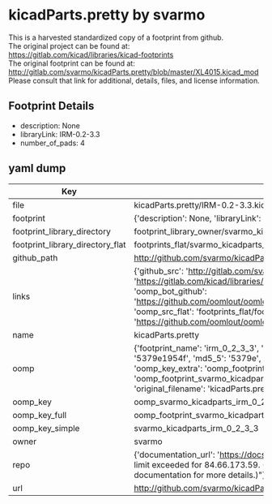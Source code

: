 # kicadParts.pretty by svarmo  
This is a harvested standardized copy of a footprint from github.  
The original project can be found at:  
https://gitlab.com/kicad/libraries/kicad-footprints  
The original footprint can be found at:
http://gitlab.com/svarmo/kicadParts.pretty/blob/master/XL4015.kicad_mod
Please consult that link for additional, details, files, and license information.  
## Footprint Details
* description: None  
* libraryLink: IRM-0.2-3.3  
* number_of_pads: 4  
## yaml dump  
| Key | Value |  
| --- | --- |  
| file | kicadParts.pretty/IRM-0.2-3.3.kicad_mod |  
| footprint | {'description': None, 'libraryLink': 'IRM-0.2-3.3', 'number_of_pads': 4} |  
| footprint_library_directory | footprint_library_owner/svarmo_kicadParts.pretty |  
| footprint_library_directory_flat | footprints_flat/svarmo_kicadparts_irm_0_2_3_3/working |  
| github_path | http://github.com/svarmo/kicadParts.pretty/blob/master/IRM-0.2-3.3.kicad_mod |  
| links | {'github_src': 'http://gitlab.com/svarmo/kicadParts.pretty/blob/master/XL4015.kicad_mod', 'github_src_repo': 'https://gitlab.com/kicad/libraries/kicad-footprints', 'oomp_bot': 'footprints/svarmo_kicadparts_irm_0_2_3_3/working', 'oomp_bot_github': 'https://github.com/oomlout/oomlout_oomp_footprint_bot/tree/main/footprints/svarmo_kicadparts_irm_0_2_3_3/working', 'oomp_src_flat': 'footprints_flat/footprints_flat/svarmo_kicadparts_irm_0_2_3_3/working', 'oomp_src_flat_github': 'https://github.com/oomlout/oomlout_oomp_footprint_src/tree/main/footprints_flat/svarmo_kicadparts_irm_0_2_3_3/working'} |  
| name | kicadParts.pretty |  
| oomp | {'footprint_name': 'irm_0_2_3_3', 'library_name': 'kicadparts', 'md5': '5379e1954f9793be4f8dd368e3c1d08c', 'md5_10': '5379e1954f', 'md5_5': '5379e', 'md5_6': '5379e1', 'oomp_key': 'oomp_svarmo_kicadparts_irm_0_2_3_3', 'oomp_key_extra': 'oomp_footprint_svarmo_kicadparts_irm_0_2_3_3', 'oomp_key_full': 'oomp_footprint_svarmo_kicadparts_irm_0_2_3_3_5379e1', 'oomp_key_simple': 'svarmo_kicadparts_irm_0_2_3_3', 'original_filename': 'kicadParts.pretty/IRM-0.2-3.3.kicad_mod', 'owner_name': 'svarmo'} |  
| oomp_key | oomp_svarmo_kicadparts_irm_0_2_3_3 |  
| oomp_key_full | oomp_footprint_svarmo_kicadparts_irm_0_2_3_3 |  
| oomp_key_simple | svarmo_kicadparts_irm_0_2_3_3 |  
| owner | svarmo |  
| repo | {'documentation_url': 'https://docs.github.com/rest/overview/resources-in-the-rest-api#rate-limiting', 'message': "API rate limit exceeded for 84.66.173.59. (But here's the good news: Authenticated requests get a higher rate limit. Check out the documentation for more details.)"} |  
| url | http://github.com/svarmo/kicadParts.pretty |  

